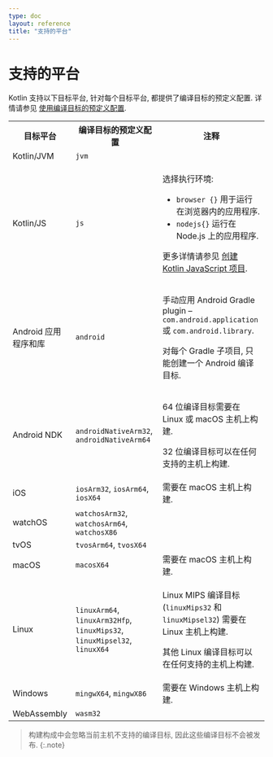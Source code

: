 ```yaml
---
type: doc
layout: reference
title: "支持的平台"
---
```


# 支持的平台

Kotlin 支持以下目标平台, 针对每个目标平台, 都提供了编译目标的预定义配置.
详情请参见 [使用编译目标的预定义配置](mpp-set-up-targets.html).

<table>
    <tr>
        <th>目标平台</th>
        <th>编译目标的预定义配置</th>
        <th>注释</th>
    </tr>
    <tr>
        <td>Kotlin/JVM</td>
        <td><code>jvm</code></td>
        <td></td>
    </tr>
    <tr>
        <td>Kotlin/JS</td>
        <td><code>js</code></td>
        <td>
            <p>选择执行环境:</p>
            <ul>
                <li><code>browser {}</code> 用于运行在浏览器内的应用程序.</li>
                <li><code>nodejs{}</code> 运行在 Node.js 上的应用程序.</li>
            </ul>
            <p>更多详情请参见 <a href="js-project-setup.html#choosing-execution-environment">创建 Kotlin JavaScript 项目</a>.</p>
        </td>
    </tr>
    <tr>
        <td>Android 应用程序和库</td>
        <td><code>android</code></td>
        <td>
            <p>手动应用 Android Gradle plugin  – <code>com.android.application</code> 或 <code>com.android.library</code>.</p>
            <p>对每个 Gradle 子项目, 只能创建一个 Android 编译目标.</p>
        </td>
    </tr>
    <tr>
        <td>Android NDK</td>
        <td><code>androidNativeArm32</code>, <code>androidNativeArm64</code></td>
        <td>
            <p>64 位编译目标需要在 Linux 或 macOS 主机上构建.</p>
            <p>32 位编译目标可以在任何支持的主机上构建.</p>
        </td>
    </tr>
    <tr>
        <td>iOS</td>
        <td><code>iosArm32</code>, <code>iosArm64</code>, <code>iosX64</code></td>
        <td>需要在 macOS 主机上构建.</td>
    </tr>
    <tr>
        <td>watchOS</td>
        <td><code>watchosArm32</code>, <code>watchosArm64</code>, <code>watchosX86</code></td>
        <td></td>
    </tr>
    <tr>
        <td>tvOS</td>
        <td><code>tvosArm64</code>, <code>tvosX64</code></td>
        <td></td>
    </tr>
    <tr>
        <td>macOS</td>
        <td><code>macosX64</code></td>
        <td>需要在 macOS 主机上构建.</td>
    </tr>
    <tr>
        <td>Linux</td>
        <td><code>linuxArm64</code>, <code>linuxArm32Hfp</code>, <code>linuxMips32</code>, <code>linuxMipsel32</code>, <code>linuxX64</code></td>
        <td>
            <p>Linux MIPS 编译目标 (<code>linuxMips32</code> 和 <code>linuxMipsel32</code>) 需要在 Linux 主机上构建.</p>
            <p>其他 Linux 编译目标可以在任何支持的主机上构建.</p>
        </td>
    </tr>
    <tr>
        <td>Windows</td>
        <td><code>mingwX64</code>, <code>mingwX86</code></td>
        <td>需要在 Windows 主机上构建.</td>
    </tr>
    <tr>
        <td>WebAssembly</td>
        <td><code>wasm32</code></td>
        <td></td>
    </tr>
</table>

> 构建构成中会忽略当前主机不支持的编译目标, 因此这些编译目标不会被发布.
{:.note}
